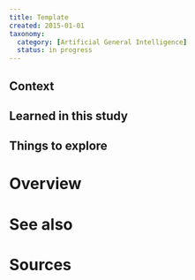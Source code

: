 ```yaml
---
title: Template
created: 2015-01-01
taxonomy:
  category: [Artificial General Intelligence]
  status: in progress
---
```


## Context

## Learned in this study

## Things to explore

# Overview

# See also

# Sources
